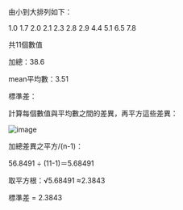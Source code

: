 由小到大排列如下：

1.0
1.7
2.0
2.1
2.3
2.8
2.9
4.4
5.1
6.5
7.8

共11個數值

加總：38.6

mean平均數：3.51

標準差：

計算每個數值與平均數之間的差異，再平方這些差異：

![image](https://github.com/user-attachments/assets/15fd2fde-9321-423e-856b-36ab228ac990)

加總差異之平方/(n-1)：

56.8491 ÷ (11-1)＝5.68491

取平方根：√5.68491 ≈2.3843

標準差 = 2.3843 



